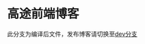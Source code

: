 # 高途前端博客

此分支为编译后文件，发布博客请切换至[dev分支](https://github.com/gaotu-tech-fe/gaotu-tech-fe.github.io/tree/dev)